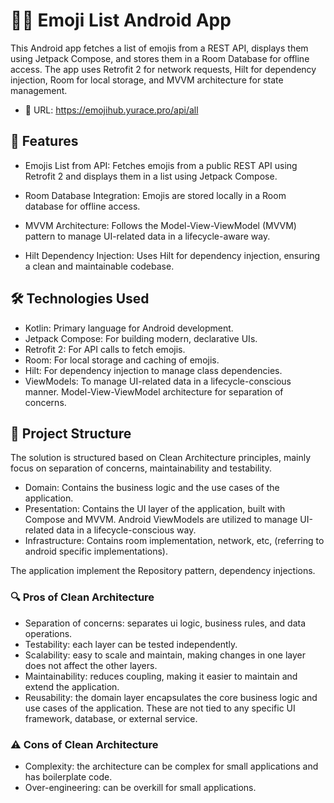 # 🦸‍♂️ Emoji List Android App

This Android app fetches a list of emojis from a REST API, displays them using Jetpack Compose, and stores them in a Room Database for offline access. The app uses Retrofit 2 for network requests, Hilt for dependency injection, Room for local storage, and MVVM architecture for state management.

- 🔗 URL: https://emojihub.yurace.pro/api/all

## 🚀 Features

- Emojis List from API:
Fetches emojis from a public REST API using Retrofit 2 and displays them in a list using Jetpack Compose.

- Room Database Integration:
Emojis are stored locally in a Room database for offline access.

- MVVM Architecture:
Follows the Model-View-ViewModel (MVVM) pattern to manage UI-related data in a lifecycle-aware way.

- Hilt Dependency Injection:
Uses Hilt for dependency injection, ensuring a clean and maintainable codebase.

## 🛠️ Technologies Used

- Kotlin: Primary language for Android development.
- Jetpack Compose: For building modern, declarative UIs.
- Retrofit 2: For API calls to fetch emojis.
- Room: For local storage and caching of emojis.
- Hilt: For dependency injection to manage class dependencies.
- ViewModels: To manage UI-related data in a lifecycle-conscious manner. Model-View-ViewModel architecture for separation of concerns.

## 📂 Project Structure

The solution is structured based on Clean Architecture principles, mainly focus on separation of concerns, maintainability and testability.

- Domain: Contains the business logic and the use cases of the application.
- Presentation: Contains the UI layer of the application, built with Compose and MVVM.
  Android ViewModels are utilized to manage UI-related data in a lifecycle-conscious way.
- Infrastructure: Contains room implementation, network, etc, (referring to android specific implementations).

The application implement the Repository pattern, dependency injections.

### 🔍 Pros of Clean Architecture
- Separation of concerns: separates ui logic, business rules, and data operations.
- Testability: each layer can be tested independently.
- Scalability: easy to scale and maintain, making changes in one layer does not affect the other layers.
- Maintainability: reduces coupling, making it easier to maintain and extend the application.
- Reusability: the domain layer encapsulates the core business logic and use cases of the application. These are  not tied to any specific UI framework, database, or external service.

### ⚠️ Cons of Clean Architecture
- Complexity: the architecture can be complex for small applications and has boilerplate code.
- Over-engineering: can be overkill for small applications.
